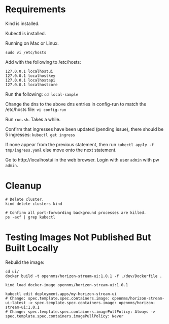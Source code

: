 # Requirements

Kind is installed.

Kubectl is installed.

Running on Mac or Linux.

```
sudo vi /etc/hosts
```
Add with the following to /etc/hosts:
```
127.0.0.1 localhostui
127.0.0.1 localhostkey
127.0.0.1 localhostapi
127.0.0.1 localhostcore
```

Run the following: ```cd local-sample```

Change the dns to the above dns entries in config-run to match the /etc/hosts file: ```vi config-run```

Run ```run.sh```. Takes a while.

Confirm that ingresses have been updated (pending issue), there should be 5 ingresses: ```kubectl get ingress```

If none appear from the previous statement, then run ```kubectl apply -f tmp/ingress.yaml``` else move onto the next statement.

Go to http://localhostui in the web browser. Login with user ```admin``` with pw ```admin```.

# Cleanup

```
# Delete cluster.
kind delete clusters kind

# Confirm all port-forwarding background processes are killed.
ps -axf | grep kubectl
```

# Testing Images Not Published But Built Locally

Rebuild the image:
```
cd ui/
docker build -t opennms/horizon-stream-ui:1.0.1 -f ./dev/Dockerfile .

kind load docker-image opennms/horizon-stream-ui:1.0.1

kubectl edit deployment.apps/my-horizon-stream-ui 
# Change: spec.template.spec.containers.image: opennms/horizon-stream-ui:latest -> spec.template.spec.containers.image: opennms/horizon-stream-ui:1.0.1
# Change: spec.template.spec.containers.imagePullPolicy: Always -> spec.template.spec.containers.imagePullPolicy: Never
```

